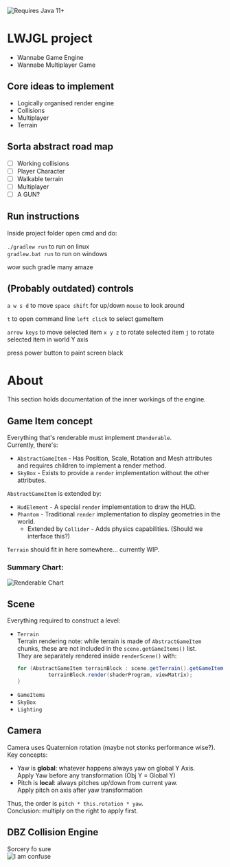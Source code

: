 ![Requires Java 11+](https://img.shields.io/badge/Java-11%2B-blue)
# LWJGL project
- Wannabe Game Engine
- Wannabe Multiplayer Game

## Core ideas to implement
- Logically organised render engine
- Collisions
- Multiplayer
- Terrain

## Sorta abstract road map

- [ ] Working collisions
- [ ] Player Character
- [ ] Walkable terrain
- [ ] Multiplayer
- [ ] A GUN?

## Run instructions

Inside project folder open cmd and do:

`./gradlew run` to run on linux  
`gradlew.bat run` to run on windows

wow such gradle many amaze

## (Probably outdated) controls
`a w s d` to move
`space shift` for up/down
`mouse` to look around

`t` to open command line
`left click` to select gameItem

`arrow keys` to move selected item
`x y z` to rotate selected item
`j` to rotate selected item in world Y axis

press power button to paint screen black

# About
This section holds documentation of the inner workings of the engine.

## Game Item concept
Everything that's renderable must implement `IRenderable`.  
Currently, there's:
- `AbstractGameItem` - Has Position, Scale, Rotation and Mesh attributes and requires children to implement a render method.
- `SkyBox` - Exists to provide a `render` implementation without the other attributes.

`AbstractGameItem` is extended by:
- `HudElement` - A special `render` implementation to draw the HUD.
- `Phantom` - Traditional `render` implementation to display geometries in the world.
   - Extended by `Collider` - Adds physics capabilities. (Should we interface this?)
    
`Terrain` should fit in here somewhere... currently WIP.

### Summary Chart:  
![Renderable Chart](https://i.imgur.com/DyHGZi6.png)

## Scene
Everything required to construct a level:
- `Terrain`  
  Terrain rendering note: while terrain is made of `AbstractGameItem` chunks, these are not included in the `scene.getGameItems()` list.  
  They are separately rendered inside `renderScene()` with:
  ```java
  for (AbstractGameItem terrainBlock : scene.getTerrain().getGameItems()) {
            terrainBlock.render(shaderProgram, viewMatrix);
  }
  ```
- `GameItems`
- `SkyBox`
- `Lighting`

## Camera
Camera uses Quaternion rotation (maybe not stonks performance wise?).  
Key concepts:
- Yaw is **global**: whatever happens always yaw on global Y Axis.  
  Apply Yaw before any transformation (Obj Y = Global Y)
- Pitch is **local**: always pitches up/down from current yaw.  
  Apply pitch on axis after yaw transformation

Thus, the order is `pitch * this.rotation * yaw`.  
Conclusion: multiply on the right to apply first.

## DBZ Collision Engine
Sorcery fo sure  
![I am confuse](https://i.imgur.com/55r5cV1.png)